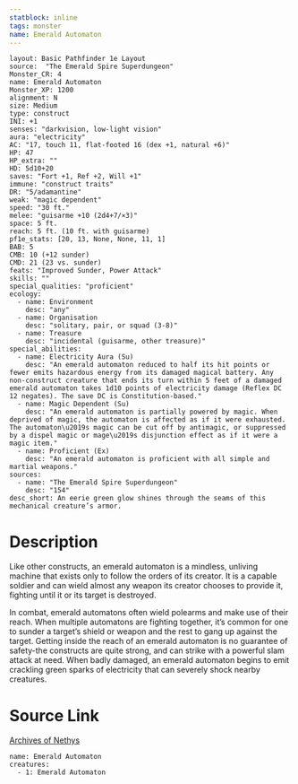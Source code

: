 ```yaml
---
statblock: inline
tags: monster
name: Emerald Automaton
---
```

```statblock
layout: Basic Pathfinder 1e Layout
source:  "The Emerald Spire Superdungeon"
Monster_CR: 4
name: Emerald Automaton
Monster_XP: 1200
alignment: N
size: Medium
type: construct
INI: +1
senses: "darkvision, low-light vision"
aura: "electricity"
AC: "17, touch 11, flat-footed 16 (dex +1, natural +6)"
HP: 47
HP_extra: ""
HD: 5d10+20
saves: "Fort +1, Ref +2, Will +1"
immune: "construct traits"
DR: "5/adamantine"
weak: "magic dependent"
speed: "30 ft."
melee: "guisarme +10 (2d4+7/×3)"
space: 5 ft.
reach: 5 ft. (10 ft. with guisarme)
pf1e_stats: [20, 13, None, None, 11, 1]
BAB: 5
CMB: 10 (+12 sunder)
CMD: 21 (23 vs. sunder)
feats: "Improved Sunder, Power Attack"
skills: ""
special_qualities: "proficient"
ecology:
  - name: Environment
    desc: "any"
  - name: Organisation
    desc: "solitary, pair, or squad (3-8)"
  - name: Treasure
    desc: "incidental (guisarme, other treasure)"
special_abilities:
  - name: Electricity Aura (Su)
    desc: "An emerald automaton reduced to half its hit points or fewer emits hazardous energy from its damaged magical battery. Any non-construct creature that ends its turn within 5 feet of a damaged emerald automaton takes 1d10 points of electricity damage (Reflex DC 12 negates). The save DC is Constitution-based."
  - name: Magic Dependent (Su)
    desc: "An emerald automaton is partially powered by magic. When deprived of magic, the automaton is affected as if it were exhausted. The automaton\u2019s magic can be cut off by antimagic, or suppressed by a dispel magic or mage\u2019s disjunction effect as if it were a magic item."
  - name: Proficient (Ex)
    desc: "An emerald automaton is proficient with all simple and martial weapons."
sources:
  - name: "The Emerald Spire Superdungeon"
    desc: "154"
desc_short: An eerie green glow shines through the seams of this mechanical creature’s armor.
```
# Description
Like other constructs, an emerald automaton is a mindless, unliving machine that exists only to follow the orders of its creator. It is a capable soldier and can wield almost any weapon its creator chooses to provide it, fighting until it or its target is destroyed.

In combat, emerald automatons often wield polearms and make use of their reach. When multiple automatons are fighting together, it’s common for one to sunder a target’s shield or weapon and the rest to gang up against the target. Getting inside the reach of an emerald automaton is no guarantee of safety-the constructs are quite strong, and can strike with a powerful slam attack at need. When badly damaged, an emerald automaton begins to emit crackling green sparks of electricity that can severely shock nearby creatures.
# Source Link
[Archives of Nethys](https://aonprd.com/MonsterDisplay.aspx?ItemName=Emerald%20Automaton)
```encounter-table
name: Emerald Automaton
creatures:
  - 1: Emerald Automaton
```
